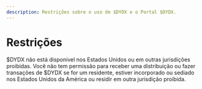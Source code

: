 ```yaml
---
description: Restrições sobre o uso de $DYDX e o Portal $DYDX.
---
```


# Restrições

$DYDX não está disponível nos Estados Unidos ou em outras jurisdições proibidas. Você não tem permissão para receber uma distribuição ou fazer transações de $DYDX se for um residente, estiver incorporado ou sediado nos Estados Unidos da América ou residir em outra jurisdição proibida.
